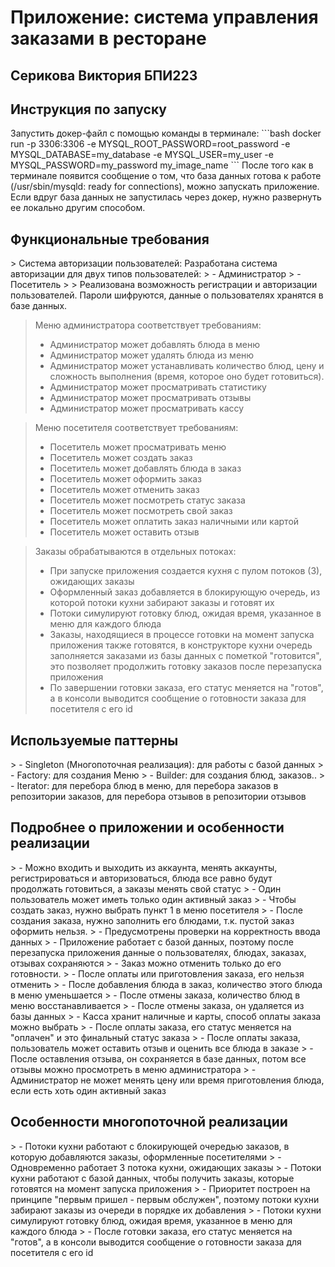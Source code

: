 <h1>Приложение: система управления заказами в ресторане</h1>
<h2>Серикова Виктория БПИ223</h2>

<h2>Инструкция по запуску</h2>
Запустить докер-файл с помощью команды в терминале:
```bash
docker run -p 3306:3306 -e MYSQL_ROOT_PASSWORD=root_password -e MYSQL_DATABASE=my_database -e MYSQL_USER=my_user -e MYSQL_PASSWORD=my_password my_image_name
```
После того как в терминале появится сообщение о том, что база данных готова к работе (/usr/sbin/mysqld: ready for connections), можно запускать приложение.
Если вдруг база данных не запустилась через докер, нужно развернуть ее локально другим способом.

<h2>Функциональные требования</h2>
> Система авторизации пользователей: Разработана система авторизации для двух типов пользователей:
> - Администратор
> - Посетитель
>
> Реализована возможность регистрации и авторизации пользователей. Пароли шифруются, данные о пользователях хранятся в базе данных.

> Меню администратора соответствует требованиям: 
> - Администратор может добавлять блюда в меню 
> - Администратор может удалять блюда из меню
> - Администратор может устанавливать количество блюд, цену и сложность выполнения (время, которое оно будет готовиться).
> - Администратор может просматривать статистику
> - Администратор может просматривать отзывы
> - Администратор может просматривать кассу

> Меню посетителя соответствует требованиям:
> - Посетитель может просматривать меню
> - Посетитель может создать заказ
> - Посетитель может добавлять блюда в заказ
> - Посетитель может оформить заказ
> - Посетитель может отменить заказ
> - Посетитель может посмотреть статус заказа
> - Посетитель может посмотреть свой заказ
> - Посетитель может оплатить заказ наличными или картой
> - Посетитель может оставить отзыв

> Заказы обрабатываются в отдельных потоках:
> - При запуске приложения создается кухня с пулом потоков (3), ожидающих заказы
> - Оформленный заказ добавляется в блокирующую очередь, из которой потоки кухни забирают заказы и готовят их
> - Потоки симулируют готовку блюд, ожидая время, указанное в меню для каждого блюда
> - Заказы, находящиеся в процессе готовки на момент запуска приложения также готовятся, в конструкторе кухни очередь заполняется заказами из базы данных с пометкой "готовится", это позволяет продолжить готовку заказов после перезапуска приложения
> - По завершении готовки заказа, его статус меняется на "готов", а в консоли выводится сообщение о готовности заказа для посетителя с его id


<h2>Используемые паттерны</h2>
> - Singleton (Многопоточная реализация): для работы с базой данных
> - Factory: для создания Меню
> - Builder: для создания блюд, заказов..
> - Iterator: для перебора блюд в меню, для перебора заказов в репозитории заказов, для перебора отзывов в репозитории отзывов

<h2>Подробнее о приложении и особенности реализации</h2>
> - Можно входить и выходить из аккаунта, менять аккаунты, регистрироваться и авторизоваться, блюда все равно будут продолжать готовиться, а заказы менять свой статус
> - Один пользователь может иметь только один активный заказ
> - Чтобы создать заказ, нужно выбрать пункт 1 в меню посетителя
> - После создания заказа, нужно заполнить его блюдами, т.к. пустой заказ оформить нельзя.
> - Предусмотрены проверки на корректность ввода данных
> - Приложение работает с базой данных, поэтому после перезапуска приложения данные о пользователях, блюдах, заказах, отзывах сохраняются
> - Заказ можно отменить только до его готовности.
> - После оплаты или приготовления заказа, его нельзя отменить
> - После добавления блюда в заказ, количество этого блюда в меню уменьшается
> - После отмены заказа, количество блюд в меню восстанавливается
> - После отмены заказа, он удаляется из базы данных
> - Касса хранит наличные и карты, способ оплаты заказа можно выбрать
> - После оплаты заказа, его статус меняется на "оплачен" и это финальный статус заказа
> - После оплаты заказа, пользователь может оставить отзыв и оценить все блюда в заказе
> - После оставления отзыва, он сохраняется в базе данных, потом все отзывы можно просмотреть в меню администратора
> - Администратор не может менять цену или время приготовления блюда, если есть хоть один активный заказ

<h2>Особенности многопоточной реализации</h2>
> - Потоки кухни работают с блокирующей очередью заказов, в которую добавляются заказы, оформленные посетителями
> - Одновременно работает 3 потока кухни, ожидающих заказы
> - Потоки кухни работают с базой данных, чтобы получить заказы, которые готовятся на момент запуска приложения
> - Приоритет построен на принципе "первым пришел - первым обслужен", поэтому потоки кухни забирают заказы из очереди в порядке их добавления
> - Потоки кухни симулируют готовку блюд, ожидая время, указанное в меню для каждого блюда
> - После готовки заказа, его статус меняется на "готов", а в консоли выводится сообщение о готовности заказа для посетителя с его id